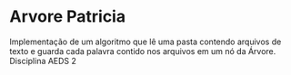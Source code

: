 # Arvore Patricia
Implementação de um algoritmo que lê uma pasta contendo arquivos de texto e guarda cada palavra contido nos arquivos em um nó da Árvore.
Disciplina AEDS 2
